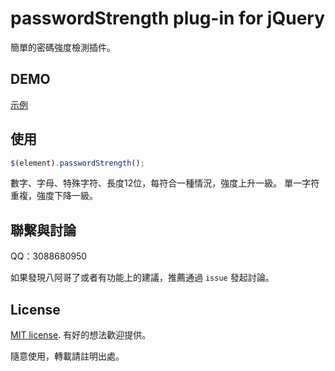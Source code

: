 # passwordStrength plug-in for jQuery

簡單的密碼強度檢測插件。

## DEMO

[示例](http://henrie.pursuitus.com/adminTemplate/index.html)


## 使用

```js
$(element).passwordStrength();
```

數字、字母、特殊字符、長度12位，每符合一種情況，強度上升一級。
單一字符重複，強度下降一級。


## 聯繫與討論

QQ：3088680950

如果發現八阿哥了或者有功能上的建議，推薦通過 `issue` 發起討論。


## License

[MIT license](https://opensource.org/licenses/MIT). 有好的想法歡迎提供。

隨意使用，轉載請註明出處。
